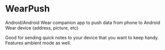 # WearPush

Android/Android Wear companion app to push data from phone to Android Wear device (address, picture, etc)

Good for sending quick notes to your device that you want to keep handy. Features ambient mode as well.
